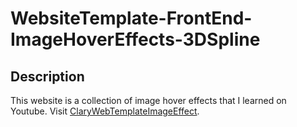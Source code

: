 # WebsiteTemplate-FrontEnd-ImageHoverEffects-3DSpline

## Description
This website is a collection of image hover effects that I learned on Youtube. 
Visit [ClaryWebTemplateImageEffect](https://claryng.github.io/WebsiteTemplate-FrontEnd-ImageHoverEffects-3DSpline/).
